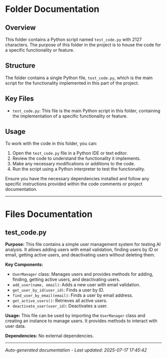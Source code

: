 # Folder Documentation

## Overview
This folder contains a Python script named `test_code.py` with 2127 characters. The purpose of this folder in the project is to house the code for a specific functionality or feature.

## Structure
The folder contains a single Python file, `test_code.py`, which is the main script for the functionality implemented in this part of the project.

## Key Files
- `test_code.py`: This file is the main Python script in this folder, containing the implementation of a specific functionality or feature.

## Usage
To work with the code in this folder, you can:
1. Open the `test_code.py` file in a Python IDE or text editor.
2. Review the code to understand the functionality it implements.
3. Make any necessary modifications or additions to the code.
4. Run the script using a Python interpreter to test the functionality.

Ensure you have the necessary dependencies installed and follow any specific instructions provided within the code comments or project documentation.

---

# Files Documentation

## test_code.py

**Purpose:** This file contains a simple user management system for testing AI analysis. It allows adding users with email validation, finding users by ID or email, getting active users, and deactivating users without deleting them.

**Key Components:**
- `UserManager` class: Manages users and provides methods for adding, finding, getting active users, and deactivating users.
- `add_user(name, email)`: Adds a new user with email validation.
- `get_user_by_id(user_id)`: Finds a user by ID.
- `find_user_by_email(email)`: Finds a user by email address.
- `get_active_users()`: Retrieves all active users.
- `deactivate_user(user_id)`: Deactivates a user.

**Usage:** This file can be used by importing the `UserManager` class and creating an instance to manage users. It provides methods to interact with user data.

**Dependencies:** No external dependencies.

---
*Auto-generated documentation - Last updated: 2025-07-17 17:45:42*
